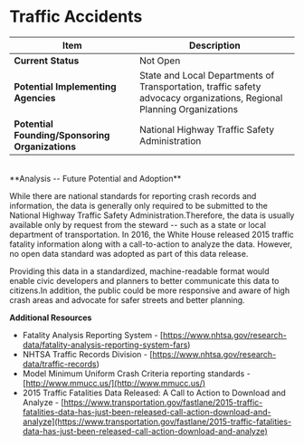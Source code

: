 # Traffic Accidents

| Item | Description |
| --- | --- |
| **Current Status** | Not Open |
| **Potential Implementing Agencies** | State and Local Departments of Transportation, traffic safety advocacy organizations, Regional Planning Organizations |
| **Potential Founding/Sponsoring Organizations** | National Highway Traffic Safety Administration |
<br>
**Analysis -- Future Potential and Adoption**

While there are national standards for reporting crash records and information, the data is generally only required to be submitted to the National Highway Traffic Safety Administration.Therefore, the data is usually available only by request from the steward -- such as a state or local department of transportation. In 2016, the White House released 2015 traffic fatality information along with a call-to-action to analyze the data. However, no open data standard was adopted as part of this data release.

Providing this data in a standardized, machine-readable format would enable civic developers and planners to better communicate this data to citizens.In addition, the public could be more responsive and aware of high crash areas and advocate for safer streets and better planning.

**Additional Resources**

*   Fatality Analysis Reporting System - [https://www.nhtsa.gov/research-data/fatality-analysis-reporting-system-fars)
*   NHTSA Traffic Records Division - [https://www.nhtsa.gov/research-data/traffic-records)
*   Model Minimum Uniform Crash Criteria reporting standards - [http://www.mmucc.us/](http://www.mmucc.us/)
*   2015 Traffic Fatalities Data Released: A Call to Action to Download and Analyze - [https://www.transportation.gov/fastlane/2015-traffic-fatalities-data-has-just-been-released-call-action-download-and-analyze](https://www.transportation.gov/fastlane/2015-traffic-fatalities-data-has-just-been-released-call-action-download-and-analyze)
